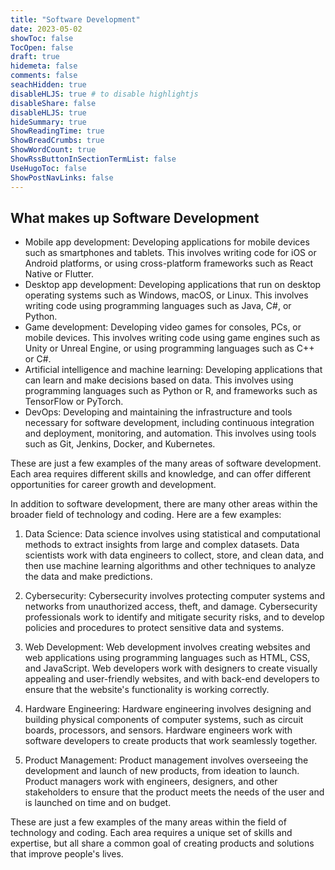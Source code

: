```yaml
---
title: "Software Development"
date: 2023-05-02
showToc: false
TocOpen: false
draft: true
hidemeta: false
comments: false
seachHidden: true
disableHLJS: true # to disable highlightjs
disableShare: false
disableHLJS: true
hideSummary: true
ShowReadingTime: true
ShowBreadCrumbs: true
ShowWordCount: true
ShowRssButtonInSectionTermList: false
UseHugoToc: false
ShowPostNavLinks: false
---
```





## What makes up Software Development

- Mobile app development: Developing applications for mobile devices such as smartphones and tablets. This involves writing code for iOS or Android platforms, or using cross-platform frameworks such as React Native or Flutter.
- Desktop app development: Developing applications that run on desktop operating systems such as Windows, macOS, or Linux. This involves writing code using programming languages such as Java, C#, or Python.
- Game development: Developing video games for consoles, PCs, or mobile devices. This involves writing code using game engines such as Unity or Unreal Engine, or using programming languages such as C++ or C#.
- Artificial intelligence and machine learning: Developing applications that can learn and make decisions based on data. This involves using programming languages such as Python or R, and frameworks such as TensorFlow or PyTorch.
- DevOps: Developing and maintaining the infrastructure and tools necessary for software development, including continuous integration and deployment, monitoring, and automation. This involves using tools such as Git, Jenkins, Docker, and Kubernetes.

These are just a few examples of the many areas of software development. Each area requires different skills and knowledge, and can offer different opportunities for career growth and development.



In addition to software development, there are many other areas within the broader field of technology and coding. Here are a few examples:

1. Data Science: Data science involves using statistical and computational methods to extract insights from large and complex datasets. Data scientists work with data engineers to collect, store, and clean data, and then use machine learning algorithms and other techniques to analyze the data and make predictions.

2. Cybersecurity: Cybersecurity involves protecting computer systems and networks from unauthorized access, theft, and damage. Cybersecurity professionals work to identify and mitigate security risks, and to develop policies and procedures to protect sensitive data and systems.

3. Web Development: Web development involves creating websites and web applications using programming languages such as HTML, CSS, and JavaScript. Web developers work with designers to create visually appealing and user-friendly websites, and with back-end developers to ensure that the website's functionality is working correctly.

4. Hardware Engineering: Hardware engineering involves designing and building physical components of computer systems, such as circuit boards, processors, and sensors. Hardware engineers work with software developers to create products that work seamlessly together.

5. Product Management: Product management involves overseeing the development and launch of new products, from ideation to launch. Product managers work with engineers, designers, and other stakeholders to ensure that the product meets the needs of the user and is launched on time and on budget.

These are just a few examples of the many areas within the field of technology and coding. Each area requires a unique set of skills and expertise, but all share a common goal of creating products and solutions that improve people's lives.




